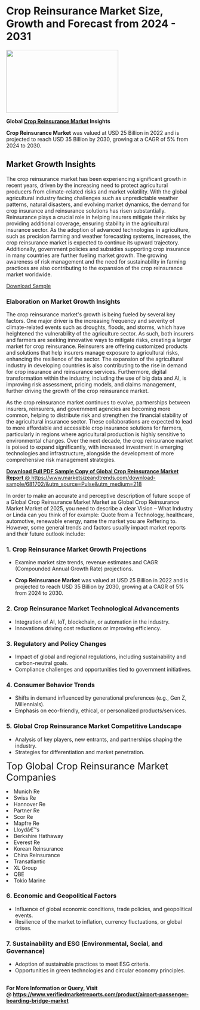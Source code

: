 <H1>Crop Reinsurance Market Size, Growth and Forecast from 2024 - 2031</H1><img class="aligncenter size-medium wp-image-584254" src="https://thirdeyenews.in/wp-content/uploads/2024/09/Global-Market-Research-300x168.jpeg" alt="" width="300" height="168" /><p><strong>Global&nbsp;<a href="https://www.marketsizeandtrends.com/download-sample/681702/&amp;utm_source=Pulse&amp;utm_medium=218">Crop Reinsurance Market</a> Insights</strong></p><p><strong>Crop Reinsurance Market</strong> was valued at USD 25 Billion in 2022 and is projected to reach USD 35 Billion by 2030, growing at a CAGR of 5% from 2024 to 2030.</p><p><h2>Market Growth Insights</h2> <p>The crop reinsurance market has been experiencing significant growth in recent years, driven by the increasing need to protect agricultural producers from climate-related risks and market volatility. With the global agricultural industry facing challenges such as unpredictable weather patterns, natural disasters, and evolving market dynamics, the demand for crop insurance and reinsurance solutions has risen substantially. Reinsurance plays a crucial role in helping insurers mitigate their risks by providing additional coverage, ensuring stability in the agricultural insurance sector. As the adoption of advanced technologies in agriculture, such as precision farming and weather forecasting systems, increases, the crop reinsurance market is expected to continue its upward trajectory. Additionally, government policies and subsidies supporting crop insurance in many countries are further fueling market growth. The growing awareness of risk management and the need for sustainability in farming practices are also contributing to the expansion of the crop reinsurance market worldwide.</p> <p><a href="#">Download Sample</a></p> <h3>Elaboration on Market Growth Insights</h3> <p>The crop reinsurance market's growth is being fueled by several key factors. One major driver is the increasing frequency and severity of climate-related events such as droughts, floods, and storms, which have heightened the vulnerability of the agriculture sector. As such, both insurers and farmers are seeking innovative ways to mitigate risks, creating a larger market for crop reinsurance. Reinsurers are offering customized products and solutions that help insurers manage exposure to agricultural risks, enhancing the resilience of the sector. The expansion of the agricultural industry in developing countries is also contributing to the rise in demand for crop insurance and reinsurance services. Furthermore, digital transformation within the industry, including the use of big data and AI, is improving risk assessment, pricing models, and claims management, further driving the growth of the crop reinsurance market.</p> <p>As the crop reinsurance market continues to evolve, partnerships between insurers, reinsurers, and government agencies are becoming more common, helping to distribute risk and strengthen the financial stability of the agricultural insurance sector. These collaborations are expected to lead to more affordable and accessible crop insurance solutions for farmers, particularly in regions where agricultural production is highly sensitive to environmental changes. Over the next decade, the crop reinsurance market is poised to expand significantly, with increased investment in emerging technologies and infrastructure, alongside the development of more comprehensive risk management strategies.</p> <p><a href="#"></p><p><span class=""><strong>Download Full PDF Sample Copy of Global Crop Reinsurance Market Report</strong> @ <a href="https://www.marketsizeandtrends.com/download-sample/681702/&amp;utm_source=Pulse&amp;utm_medium=218" target="_blank">https://www.marketsizeandtrends.com/download-sample/681702/&amp;utm_source=Pulse&amp;utm_medium=218</a></span></p><p>In order to make an accurate and perceptive description of future scope of a Global&nbsp;Crop Reinsurance Market Market as Global&nbsp;Crop Reinsurance Market Market of 2025, you need to describe a clear Vision &ndash; What Industry or Linda can you think of for example: Quote from a Technology, healthcare, automotive, renewable energy, name the market you are Reffering to. However, some general trends and factors usually impact market reports and their future outlook include:</p><h3>1.&nbsp;<strong>Crop Reinsurance Market Growth Projections</strong></h3><ul><li>Examine market size trends, revenue estimates and CAGR (Compounded Annual Growth Rate) projections.</li><li><p><strong>Crop Reinsurance Market</strong> was valued at USD 25 Billion in 2022 and is projected to reach USD 35 Billion by 2030, growing at a CAGR of 5% from 2024 to 2030.</p></li></ul><h3>2.&nbsp;<strong>Crop Reinsurance Market Technological Advancements</strong></h3><ul><li>Integration of AI, IoT, blockchain, or automation in the industry.</li><li>Innovations driving cost reductions or improving efficiency.</li></ul><h3>3.&nbsp;<strong>Regulatory and Policy Changes</strong></h3><ul><li>Impact of global and regional regulations, including sustainability and carbon-neutral goals.</li><li>Compliance challenges and opportunities tied to government initiatives.</li></ul><h3>4.&nbsp;<strong>Consumer Behavior Trends</strong></h3><ul><li>Shifts in demand influenced by generational preferences (e.g., Gen Z, Millennials).</li><li>Emphasis on eco-friendly, ethical, or personalized products/services.</li></ul><h3>5.&nbsp;<strong>Global Crop Reinsurance Market Competitive Landscape</strong></h3><ul><li>Analysis of key players, new entrants, and partnerships shaping the industry.</li><li>Strategies for differentiation and market penetration.</li></ul><p data-pm-slice="1 1 []"><span style="color: inherit; font-family: inherit; font-size: 25px;">Top Global Crop Reinsurance Market Companies</span></p><div class="" data-test-id=""><p><li>Munich Re</li><li> Swiss Re</li><li> Hannover Re</li><li> Partner Re</li><li> Scor Re</li><li> Mapfre Re</li><li> Lloydâ€™s</li><li> Berkshire Hathaway</li><li> Everest Re</li><li> Korean Reinsurance</li><li> China Reinsurance</li><li> Transatlantic</li><li> XL Group</li><li> QBE</li><li> Tokio Marine</li></p></div><h3>6.&nbsp;<strong>Economic and Geopolitical Factors</strong></h3><ul><li>Influence of global economic conditions, trade policies, and geopolitical events.</li><li>Resilience of the market to inflation, currency fluctuations, or global crises.</li></ul><h3>7.&nbsp;<strong>Sustainability and ESG (Environmental, Social, and Governance)</strong></h3><ul><li>Adoption of sustainable practices to meet ESG criteria.</li><li>Opportunities in green technologies and circular economy principles.</li></ul><h2><strong style="font-size: 14px;">For More Information or Query, Visit @&nbsp;</strong><a style="background-color: #ffffff; font-size: 14px;" href="https://www.marketsizeandtrends.com/report/crop-reinsurance-market/" target="_blank">https://www.verifiedmarketreports.com/product/airport-passenger-boarding-bridge-market</a></h2>
